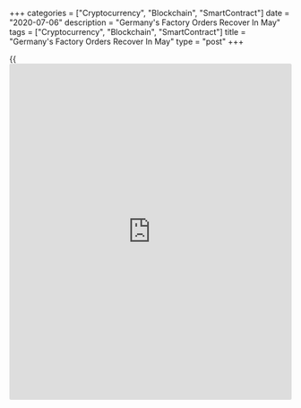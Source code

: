 +++
categories = ["Cryptocurrency", "Blockchain", "SmartContract"]
date = "2020-07-06"
description = "Germany's Factory Orders Recover In May"
tags = ["Cryptocurrency", "Blockchain", "SmartContract"]
title = "Germany's Factory Orders Recover In May"
type = "post"
+++

{{<iframe id="large-banner" src="https://www.bounty.group/#slide=9.0" width="100%" height="600" scrolling="no" style="border: 0px solid rgb(216, 221, 230); border-radius: 3px;">}}

Germany's factory orders recovered on robust demand from both domestic
and foreign [markets][1] in May as containment measures taken to curb
the spread of coronavirus were relaxed, data released by Destatis
revealed Monday.

Factory orders advanced 10.4 percent month-on-month in May, reversing a
sharp 26.2 percent fall posted in April. This was the first increase in
four months but weaker than economists' forecast of 15 percent increase.

Domestic orders increased 12.3 percent and foreign orders rose 8.8
percent in May. Orders from euro area registered a double digit growth
of 20.9 percent, while that from other countries gained only 2 percent.

The [economy][2] ministry said incoming orders indicate that the
industrial recession has bottomed out.

The still low order level also shows that the catch-up process is far
from over, the ministry said. The comparatively small increase in orders
from non-European countries also indicates that the global economic
environment will initially remain difficult.

Carsten Brzeski, an ING economist said the lifting of the lockdown
measures has brought V-shaped surges in activity but the return to pre-
crisis levels will not be easy.

Excluding major orders, industrial orders grew 8.9 percent in May, data
showed.  
Capital goods orders surged 20.3 percent and orders for consumer goods
moved up 4.7 percent. New orders for intermediate goods rose only 0.4
percent.

New orders in the automotive industry logged a marked expansion from a
very low level seen in April. But orders were still about 47 percent
below February 2020.

On a yearly basis, manufacturing orders plunged 29.3 percent in May,
slower than the 36.9 percent decrease posted in April.

Further, data showed that manufacturing turnover increased 10.6 percent
month-on-month, in contrast to a fall of 22.4 percent in April.

For comments and feedback [contact](https://www.playgroundfx.com/contact/): editorial@rtt[news](https://www.letsplayfx.com/blog/forex-news-website/).com

[Business News][3]

   1. www.rtt[news](https://www.letsplayfx.com/blog/forex-news-website/).com/Content/Markets.aspx
   2. www.rtt[news](https://www.letsplayfx.com/blog/forex-news-website/).com/Content/EconomicNews.aspx
   3. www.rtt[news](https://www.letsplayfx.com/blog/forex-news-website/).com/Content/Business.aspx